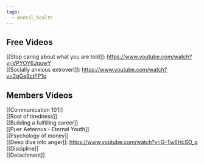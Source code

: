 ```yaml
---
tags:
  - mental_health
---
```

## Free Videos
[[Stop caring about what you are told]]: https://www.youtube.com/watch?v=VPYOY6JquwY  
[[Socially anxious extrovert]]: https://www.youtube.com/watch?v=2qGe9ctFP1o   

## Members Videos
[[Communication 101]]  
[[Root of tiredness]]  
[[Building a fulfilling career]]  
[[Puer Aeternus - Eternal Youth]]  
[[Psychology of money]]  
[[Deep dive into anger]]: https://www.youtube.com/watch?v=G-Tw6HcSO_g  
[[Discipline]]  
[[Detachment]]  